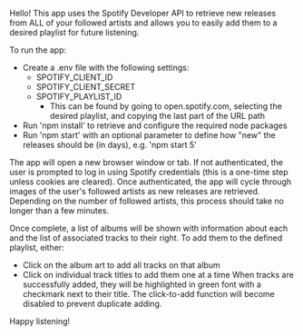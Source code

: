 Hello! This app uses the Spotify Developer API to retrieve new releases from ALL of your followed artists and allows you to easily add them to a desired playlist for future listening.

To run the app:
  - Create a .env file with the following settings:
    - SPOTIFY_CLIENT_ID
    - SPOTIFY_CLIENT_SECRET
    - SPOTIFY_PLAYLIST_ID
      - This can be found by going to open.spotify.com, selecting the desired playlist, and copying the last part of the URL path
  - Run 'npm install' to retrieve and configure the required node packages
  - Run 'npm start' with an optional parameter to define how "new" the releases should be (in days), e.g. 'npm start 5'

The app will open a new browser window or tab. If not authenticated, the user is prompted to log in using Spotify credentials (this is a one-time step unless cookies are cleared). Once authenticated, the app will cycle through images of the user's followed artists as new releases are retrieved. Depending on the number of followed artists, this process should take no longer than a few minutes.

Once complete, a list of albums will be shown with information about each and the list of associated tracks to their right. To add them to the defined playlist, either:
  - Click on the album art to add all tracks on that album
  - Click on individual track titles to add them one at a time
When tracks are successfully added, they will be highlighted in green font with a checkmark next to their title. The click-to-add function will become disabled to prevent duplicate adding.

Happy listening!
